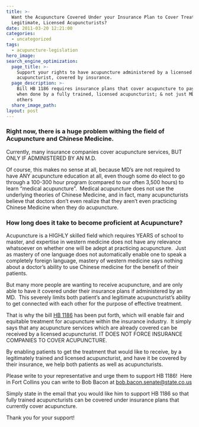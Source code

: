 ```yaml
---
title: >-
  Want the Acupuncture Covered Under your Insurance Plan to Cover Treatment by
  Legitimate, Licensed Acupuncturists?
date: 2011-03-20 12:21:00
categories:
  - uncategorized
tags:
  - acupuncture-legislation
hero_image:
search_engine_optimization:
  page_title: >-
    Support your rights to have acupuncture administered by a licensed
    acupuncturist, covered by insurance.
  page_description: >-
    Bill HB 1186 requires insurance plans that cover acupuncture to pay for it
    when done by a fully trained, licensed acupuncturist; & not just MDs or
    others
  share_image_path:
layout: post
---
```


### Right now, there is a huge problem withing the field of Acupuncture and Chinese Medicine.

Currently, many insurance companies cover acupuncture services, BUT ONLY IF ADMINISTERED BY AN M.D.

Of course, this makes no sense at all, because MD’s are not required to have ANY acupuncture education at all, even though some do elect to go through a 100-300 hour program (compared to our often 3,500 hours) to learn “medical acupuncture”.&nbsp; Medical acupuncture does not use the underlying theories of Chinese Medicine, and in fact, many acupuncturists believe that doctors don’t even realize that they aren’t even practicing Chinese Medicine when they do acupuncture.

### How long does it take to become proficient at Acupuncture?

Acupuncture is a HIGHLY skilled field which requires YEARS of school to master, and expertise in western medicine does not have any relevance whatsoever on whether one will be adept at practicing acupuncture.&nbsp; Just as mastery of one language does not automatically enable one to speak a completely foreign language, mastery of western medicine says nothing about a doctor’s ability to use Chinese medicine for the benefit of their patients.

But many more people are wanting to receive acupuncture, and are only able to have it covered under their insurance plans if administered by an MD.&nbsp; This severely limits both patient’s and legitimate acupuncturist’s ability to get connected with each other for the purpose of effective treatment.

That is why the bill [HB 1186](http://extras.denverpost.com/app/bill-tracker/bills/2011a/hb_11-1186/) has been put forth, which will enable fair and equitable treatment for acupuncture within the insurance industry.&nbsp; It simply says that any acupuncture services which are already covered can be received by a licensed acupuncturist. IT DOES NOT FORCE INSURANCE COMPANIES TO COVER ACUPUNCTURE.

By enabling patients to get the treatment that would like to receive, by a legitimately trained and licensed acupuncturist, and have it be covered by their insurance, we help both patients as well as acupuncturists.

Please write to your representative and urge them to support HB 1186!&nbsp; Here in Fort Collins you can write to Bob Bacon at [bob.bacon.senate@state.co.us](mailto:bob.bacon.senate@state.co.us)

Simply state in the email that you would like him to support HB 1186 so that fully trained acupuncturists can be covered under insurance plans that currently cover acupuncture.

Thank you for your support!